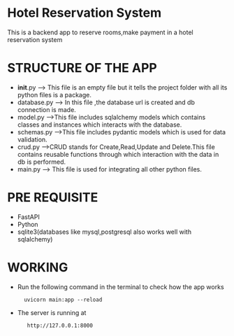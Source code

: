 # Hotel Reservation System

This is a backend app to reserve rooms,make payment in a hotel reservation system

# STRUCTURE OF THE APP
- __init__.py --> This file is an empty file but it tells the project folder with all its python files is a package.
- database.py --> In this file ,the database url is created and db connection is made.
- model.py -->This file includes sqlalchemy models which contains classes and instances which interacts with the database.
- schemas.py -->This file includes pydantic models which is used for data validation.
- crud.py -->CRUD stands for Create,Read,Update and Delete.This file contains reusable functions through which interaction with the data in db is performed.
- main.py --> This file is used for integrating all other python files.

# PRE REQUISITE
- FastAPI
- Python
- sqlite3(databases like mysql,postgresql also works well with sqlalchemy)

# WORKING
- Run the following command in the terminal to check how the app works

    ```
      uvicorn main:app --reload
    ```
- The server is running at
 
    ```
       http://127.0.0.1:8000
    ```
